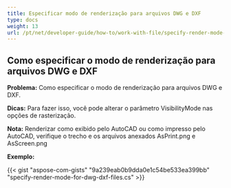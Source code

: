 ```yaml
---
title: Especificar modo de renderização para arquivos DWG e DXF
type: docs
weight: 13
url: /pt/net/developer-guide/how-to/work-with-file/specify-render-mode-for-dwg-dxf-files/
---
```



## **Como especificar o modo de renderização para arquivos DWG e DXF**

**Problema:** Como especificar o modo de renderização para arquivos DWG e DXF.

**Dicas:** Para fazer isso, você pode alterar o parâmetro VisibilityMode nas opções de rasterização.

**Nota:** Renderizar como exibido pelo AutoCAD ou como impresso pelo AutoCAD, verifique o trecho e os arquivos anexados AsPrint.png e AsScreen.png

**Exemplo:**

{{< gist "aspose-com-gists" "9a239eab0b9dda0e1c54be533ea399bb" "specify-render-mode-for-dwg-dxf-files.cs" >}}
